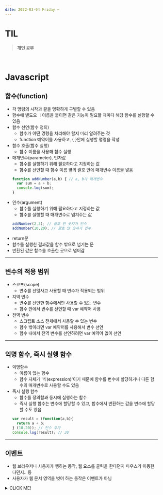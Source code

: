 ```yaml
---
date: 2022-03-04 Friday ~
---
```


# TIL

> **개인 공부**
<br />

# Javascript

## 함수(function)
- 각 명령의 시작과 끝을 명확하게 구별할 수 있음
- 함수에 별도으 ㅣ이름을 붙이면 같은 기능이 필요할 때마다 해당 함수를 실행할 수 있음
- 함수 선언(함수 정의)
  - 함수가 어떤 명령을 처리해야 할지 미리 알려주는 것
  - function 예약어를 사용하고, { }안에 실행할 명령을 작성
- 함수 호출(함수 실행)
  - 함수 이름을 사용해 함수 실행
- 매개변수(parameter), 인자값
  - 함수를 실행하기 위해 필요하다고 지정하는 값
  - 함수를 선언할 때 함수 이름 옆의 괄호 안에 매개변수 이름을 넣음
  ```js
  function addNumber(a,b) { // a, b가 매개변수
    var sum = a + b;
    console.log(sum);
  }
  ```
- 인수(argument)
  - 함수를 실행하기 위해 필요하다고 지정하는 값
  - 함수를 실행할 때 매개변수로 넘겨주는 값
  ```js
  addNumber(2,3); // 괄호 안 숫자가 인수
  addNumber(10,20); // 괄호 안 숫자가 인수
  ```
- return문
- 함수를 실행한 결과값을 함수 밖으로 넘기는 문
- 반환된 값은 함수를 호출한 곳으로 넘어감
---
## 변수의 적용 범위
- 스코프(scope)
  - 변수를 선얺사고 사용할 때 변수가 적용되는 범위
- 지역 변수
  - 변수를 선언한 함수에서만 사용할 수 있는 변수
  - 함수 안에서 변수를 선언할 때 var 예약어 사용
- 전역 변수
  - 스크립트 소스 전체에서 사용할 수 있는 변수
  - 함수 밖이라면 var 예약어를 사용해서 변수 선언
  - 함수 내에서 전역 변수를 선언하려면 var 예약어 없이 선언

---
## 익명 함수, 즉시 실행 함수
- 익명함수
  - 이름이 없는 함수
  - 함수 자체가 '식(expression)'이기 때문에 함수를 변수에 할당하거나 다른 함수의 매개변수로 사용할 수도 있음
- 즉시 실행 함수
  - 함수를 정의함과 동시에 실행하는 함수
  - 즉시 실행 함수는 변수에 할당할 수 있고, 함수에서 반환하는 값을 변수에 할당할 수도 있음
  ```js
  var result = (function(a,b){
    return a + b;
  } (10,20)); // 인수 추가
  console.log(result); // 30
  ```
---

## 이벤트
- 웹 브라우저나 사용자가 행하는 동작, 웹 요소를 클릭을 한다던지 마우스가 이동한다던지.. 등
- 사용자가 웹 문서 영역을 벗어 하는 동작은 이벤트가 아님




<details>
<summary>CLICK ME!</summary>  

- 
</detials>  
 